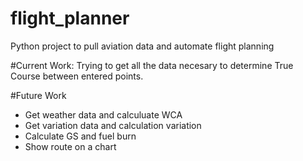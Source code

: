 # flight_planner
Python project to pull aviation data and automate flight planning

#Current Work:
Trying to get all the data necesary to determine True Course between entered points. 

#Future Work
- Get weather data and calculuate WCA
- Get variation data and calculation variation
- Calculate GS and fuel burn
- Show route on a chart

